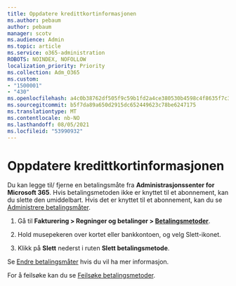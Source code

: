 ```yaml
---
title: Oppdatere kredittkortinformasjonen
ms.author: pebaum
author: pebaum
manager: scotv
ms.audience: Admin
ms.topic: article
ms.service: o365-administration
ROBOTS: NOINDEX, NOFOLLOW
localization_priority: Priority
ms.collection: Adm_O365
ms.custom:
- "1500001"
- "430"
ms.openlocfilehash: a4c0b38762df505f9c59b1fd2a4ce380530b4598c4f8635f7c30c7fe277f56a4
ms.sourcegitcommit: b5f7da89a650d2915dc652449623c78be6247175
ms.translationtype: MT
ms.contentlocale: nb-NO
ms.lasthandoff: 08/05/2021
ms.locfileid: "53990932"
---
```

# <a name="update-my-credit-card-information"></a>Oppdatere kredittkortinformasjonen

Du kan legge til/ fjerne en betalingsmåte fra **Administrasjonssenter for Microsoft 365**. Hvis betalingsmetoden ikke er knyttet til et abonnement, kan du slette den umiddelbart. Hvis det er knyttet til et abonnement, kan du se [Administrere betalingsmåter](https://docs.microsoft.com/microsoft-365/commerce/billing-and-payments/manage-payment-methods).

1. Gå til **Fakturering > Regninger og betalinger > [Betalingsmetoder](https://go.microsoft.com/fwlink/p/?linkid=2018806)**.

2. Hold musepekeren over kortet eller bankkontoen, og velg Slett-ikonet.

3. Klikk på **Slett** nederst i ruten **Slett betalingsmetode**.

Se [Endre betalingsmåter](https://docs.microsoft.com/microsoft-365/commerce/billing-and-payments/manage-payment-methods) hvis du vil ha mer informasjon. 

For å feilsøke kan du se [Feilsøke betalingsmetoder](https://docs.microsoft.com/microsoft-365/commerce/billing-and-payments/manage-payment-methods#troubleshoot-payment-methods).
